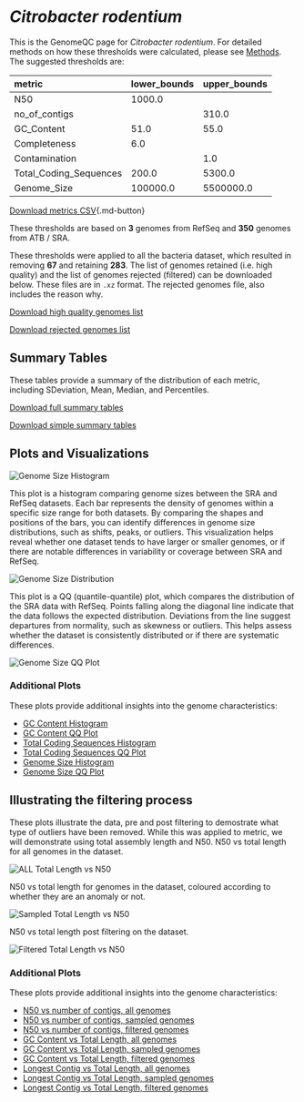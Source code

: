 # *Citrobacter rodentium*

This is the GenomeQC page for *Citrobacter rodentium*. For detailed methods on how these thresholds were calculated, please see [Methods](../../methods.md).
The suggested thresholds are: 

| metric                 | lower_bounds   | upper_bounds   |
|:-----------------------|:---------------|:---------------|
| N50                    | 1000.0         |                |
| no_of_contigs          |                | 310.0          |
| GC_Content             | 51.0           | 55.0           |
| Completeness           | 6.0            |                |
| Contamination          |                | 1.0            |
| Total_Coding_Sequences | 200.0          | 5300.0         |
| Genome_Size            | 100000.0       | 5500000.0      |

[Download metrics CSV](Citrobacter_rodentium_metrics.csv){.md-button}


These thresholds are based on **3** genomes from RefSeq and **350** genomes from ATB / SRA.

These thresholds were applied to all the bacteria dataset, which resulted in removing **67** and retaining **283**.
The list of genomes retained (i.e. high quality) and the list of genomes rejected (filtered) can be downloaded below. These files are in `.xz` format. The rejected genomes file, also includes the reason why.

[Download high quality genomes list](Citrobacter_rodentium_high_quality_genomes.csv.xz)


[Download rejected genomes list](Citrobacter_rodentium_filtered_out_genomes.csv.xz)



## Summary Tables
These tables provide a summary of the distribution of each metric, including SDeviation, Mean, Median, and Percentiles.

[Download full summary tables](summary.csv)

[Download simple summary tables](selected_summary.csv)

## Plots and Visualizations

![Genome Size Histogram](Genome_Size_refseq_histogram_kde.png)

This plot is a histogram comparing genome sizes between the SRA and RefSeq datasets. Each bar represents the density of genomes within a specific size range for both datasets. By comparing the shapes and positions of the bars, you can identify differences in genome size distributions, such as shifts, peaks, or outliers. This visualization helps reveal whether one dataset tends to have larger or smaller genomes, or if there are notable differences in variability or coverage between SRA and RefSeq.

![Genome Size Distribution](Genome_Size_refseq_histogram_kde.png)

This plot is a QQ (quantile-quantile) plot, which compares the distribution of the SRA data with RefSeq. Points falling along the diagonal line indicate that the data follows the expected distribution. Deviations from the line suggest departures from normality, such as skewness or outliers. This helps assess whether the dataset is consistently distributed or if there are systematic differences.

![Genome Size QQ Plot](Genome_Size_refseq_qqplot.png)

### Additional Plots

These plots provide additional insights into the genome characteristics:

- [GC Content Histogram](GC_Content_refseq_histogram_kde.png)
- [GC Content QQ Plot](GC_Content_refseq_qqplot.png)
- [Total Coding Sequences Histogram](Total_Coding_Sequences_refseq_histogram_kde.png)
- [Total Coding Sequences QQ Plot](Total_Coding_Sequences_refseq_qqplot.png)
- [Genome Size Histogram](Genome_Size_refseq_histogram_kde.png)
- [Genome Size QQ Plot](Genome_Size_refseq_qqplot.png)
## Illustrating the filtering process
These plots illustrate the data, pre and post filtering to demostrate what type of outliers have been removed. While this was applied to metric, we will demonstrate using total assembly length and N50.
N50 vs total length for all genomes in the dataset.

![ALL Total Length vs N50](Citrobacter_rodentium_all_total_length_N50.png)

N50 vs total length for genomes in the dataset, coloured according to whether they are an anomaly or not.

![Sampled Total Length vs N50](Citrobacter_rodentium_sample_total_length_N50.png)

N50 vs total length post filtering on the dataset.

![Filtered Total Length vs N50](Citrobacter_rodentium_filt_total_length_N50.png)

### Additional Plots

These plots provide additional insights into the genome characteristics:

- [N50 vs number of contigs, all genomes](Citrobacter_rodentium_all_N50_number.png)
- [N50 vs number of contigs, sampled genomes](Citrobacter_rodentium_sample_N50_number.png)
- [N50 vs number of contigs, filtered genomes](Citrobacter_rodentium_filt_N50_number.png)
- [GC Content vs Total Length, all genomes](Citrobacter_rodentium_all_total_length_GC_Content.png)
- [GC Content vs Total Length, sampled genomes](Citrobacter_rodentium_sample_total_length_GC_Content.png)
- [GC Content vs Total Length, filtered genomes](Citrobacter_rodentium_filt_total_length_GC_Content.png)
- [Longest Contig vs Total Length, all genomes](Citrobacter_rodentium_all_total_length_longest.png)
- [Longest Contig vs Total Length, sampled genomes](Citrobacter_rodentium_sample_total_length_longest.png)
- [Longest Contig vs Total Length, filtered genomes](Citrobacter_rodentium_filt_total_length_longest.png)
